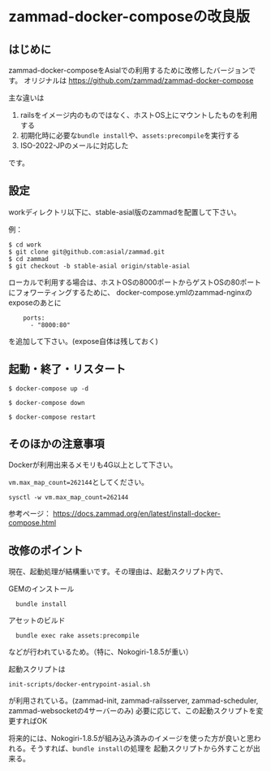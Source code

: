 # zammad-docker-composeの改良版

## はじめに

zammad-docker-composeをAsialでの利用するために改修したバージョンです。
オリジナルは
https://github.com/zammad/zammad-docker-compose

主な違いは

1. railsをイメージ内のものではなく、ホストOS上にマウントしたものを利用する
2. 初期化時に必要な`bundle install`や、`assets:precompile`を実行する
3. ISO-2022-JPのメールに対応した

です。

## 設定

workディレクトリ以下に、stable-asial版のzammadを配置して下さい。

例：

```
$ cd work
$ git clone git@github.com:asial/zammad.git
$ cd zammad
$ git checkout -b stable-asial origin/stable-asial
```


ローカルで利用する場合は、ホストOSの8000ポートからゲストOSの80ポートにフォワーティングするために、
docker-compose.ymlのzammad-nginxのexposeのあとに

```
    ports:
      - "8000:80"
```

を追加して下さい。(expose自体は残しておく)

## 起動・終了・リスタート

```
$ docker-compose up -d
```

```
$ docker-compose down
```

```
$ docker-compose restart
```

## そのほかの注意事項

Dockerが利用出来るメモリも4G以上として下さい。

`vm.max_map_count=262144`としてください。

```
sysctl -w vm.max_map_count=262144
```

参考ページ：
https://docs.zammad.org/en/latest/install-docker-compose.html


## 改修のポイント

現在、起動処理が結構重いです。その理由は、起動スクリプト内で、

GEMのインストール
```
  bundle install
```

アセットのビルド
```
  bundle exec rake assets:precompile
```

などが行われているため。（特に、Nokogiri-1.8.5が重い）

起動スクリプトは
```
init-scripts/docker-entrypoint-asial.sh
```
が利用されている。(zammad-init, zammad-railsserver, zammad-scheduler, zammad-websocketの4サーバーのみ)
必要に応じて、この起動スクリプトを変更すればOK

将来的には、Nokogiri-1.8.5が組み込み済みのイメージを使った方が良いと思われる。そうすれば、`bundle install`の処理を
起動スクリプトから外すことが出来る。



